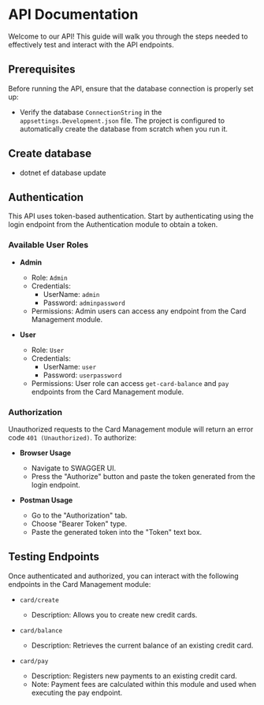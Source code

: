 # API Documentation

Welcome to our API! This guide will walk you through the steps needed to effectively test and interact with the API endpoints.

## Prerequisites

Before running the API, ensure that the database connection is properly set up:

- Verify the database `ConnectionString` in the `appsettings.Development.json` file. The project is configured to automatically create the database from scratch when you run it.

## Create database

 - dotnet ef database update

## Authentication

This API uses token-based authentication. Start by authenticating using the login endpoint from the Authentication module to obtain a token.

### Available User Roles

- **Admin**
  - Role: `Admin`
  - Credentials:
    - UserName: `admin`
    - Password: `adminpassword`
  - Permissions: Admin users can access any endpoint from the Card Management module.

- **User**
  - Role: `User`
  - Credentials:
    - UserName: `user`
    - Password: `userpassword`
  - Permissions: User role can access `get-card-balance` and `pay` endpoints from the Card Management module.

### Authorization

Unauthorized requests to the Card Management module will return an error code `401 (Unauthorized)`. To authorize:

- **Browser Usage**
  - Navigate to SWAGGER UI.
  - Press the "Authorize" button and paste the token generated from the login endpoint.

- **Postman Usage**
  - Go to the "Authorization" tab.
  - Choose "Bearer Token" type.
  - Paste the generated token into the "Token" text box.

## Testing Endpoints

Once authenticated and authorized, you can interact with the following endpoints in the Card Management module:

- `card/create`
  - Description: Allows you to create new credit cards.

- `card/balance`
  - Description: Retrieves the current balance of an existing credit card.

- `card/pay`
  - Description: Registers new payments to an existing credit card.
  - Note: Payment fees are calculated within this module and used when executing the pay endpoint.

